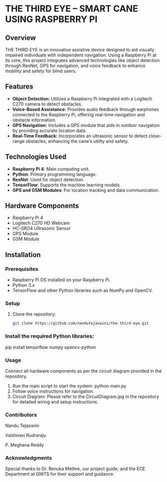 # THE THIRD EYE – SMART CANE USING RASPBERRY PI

## Overview
THE THIRD EYE is an innovative assistive device designed to aid visually impaired individuals with independent navigation. Using a Raspberry Pi at its core, this project integrates advanced technologies like object detection through ResNet, GPS for navigation, and voice feedback to enhance mobility and safety for blind users.

## Features
- **Object Detection:** Utilizes a Raspberry Pi integrated with a Logitech C270 camera to detect obstacles.
- **Voice-Based Assistance:** Provides audio feedback through earphones connected to the Raspberry Pi, offering real-time navigation and obstacle information.
- **GPS Navigation:** Includes a GPS module that aids in outdoor navigation by providing accurate location data.
- **Real-Time Feedback:** Incorporates an ultrasonic sensor to detect close-range obstacles, enhancing the cane's utility and safety.

## Technologies Used
- **Raspberry Pi 4**: Main computing unit.
- **Python**: Primary programming language.
- **ResNet**: Used for object detection.
- **TensorFlow**: Supports the machine learning models.
- **GPS and GSM Modules**: For location tracking and data communication.

## Hardware Components
- Raspberry Pi 4
- Logitech C270 HD Webcam
- HC-SRO4 Ultrasonic Sensor
- GPS Module
- GSM Module

## Installation
### Prerequisites
- Raspberry Pi OS installed on your Raspberry Pi.
- Python 3.x
- TensorFlow and other Python libraries such as NumPy and OpenCV.

### Setup
1. Clone the repository:
   ```bash
   git clone https://github.com/nandutejaswini/the-third-eye.git

### Install the required Python libraries:

pip install tensorflow numpy opencv-python
### Usage
Connect all hardware components as per the circuit diagram provided in the repository.
1. Run the main script to start the system:
      python main.py
2. Follow voice instructions for navigation.
3. Circuit Diagram: Please refer to the CircuitDiagram.jpg in the repository for detailed wiring and setup instructions.

### Contributors
Nandu Tejaswini

Vaishnavi Rudraraju

P. Meghana Reddy
### Acknowledgments
Special thanks to Dr. Renuka Methre, our project guide, and the ECE Department at GNITS for their support and guidance.


